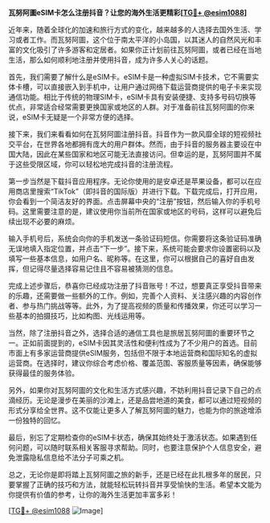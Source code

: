 **瓦努阿圖eSIM卡怎么注册抖音？让您的海外生活更精彩[[TG💪+ @esim1088](https://t.me/s/esim1088)]**

近年来，随着全球化的加速和旅行方式的变化，越来越多的人选择去国外生活、学习或者工作。而瓦努阿圖，这个位于南太平洋的小岛国，以其迷人的自然风光和丰富的文化吸引了许多游客和定居者。如果你正计划前往瓦努阿圖，或者已经在当地生活，那么如何顺利地注册并使用抖音，成为许多人关心的话题。

首先，我们需要了解什么是eSIM卡。eSIM卡是一种虚拟SIM卡技术，它不需要实体卡槽，可以直接嵌入到手机中，让用户通过网络下载运营商提供的电子卡来实现通信功能。相比于传统的物理SIM卡，eSIM卡具有安装便捷、支持多号码切换等优点，非常适合经常需要更换国家或地区的人群。对于准备前往瓦努阿圖的你来说，eSIM卡无疑是一个非常方便的选择。

接下来，我们来看看如何在瓦努阿圖注册抖音。抖音作为一款风靡全球的短视频社交平台，在世界各地都拥有庞大的用户群体。然而，由于抖音的服务器主要设在中国大陆，因此在某些国家和地区可能无法直接访问。但幸运的是，瓦努阿圖并不属于这些受限区域，你可以轻松地完成抖音的注册流程。

第一步当然是下载抖音应用程序。无论你使用的是安卓还是苹果设备，都可以在应用商店里搜索“TikTok”（即抖音的国际版）并进行下载。下载完成后，打开应用，你会看到一个简洁友好的界面。点击屏幕中央的“注册”按钮，然后输入你的手机号码。这里需要注意的是，建议使用你当前所在国家或地区的号码，这样可以避免后续出现不必要的麻烦。

输入手机号后，系统会向你的手机发送一条验证码短信。你需要将这条验证码准确无误地填入指定位置，并点击“下一步”。接下来，系统可能会要求你设置密码以及填写一些基本信息，如用户名、昵称等。在这里，你可以根据自己的喜好自由发挥，但记得尽量选择容易记住且不容易被猜测的信息。

完成上述步骤后，恭喜你已经成功注册了抖音账号！不过，想要真正享受抖音带来的乐趣，还需要做一些额外的工作。例如，完善个人资料、关注感兴趣的内容创作者、参与热门挑战等等。此外，为了提高视频的质量和传播效果，你还可以学习一些基本的拍摄技巧，比如构图、光线运用等。

当然，除了注册抖音之外，选择合适的通信工具也是旅居瓦努阿圖的重要环节之一。正如前面提到的，eSIM卡因其灵活性和便利性成为了不少用户的首选。目前市面上有多家运营商提供eSIM服务，包括但不限于本地运营商和国际知名的虚拟运营商。在选择时，建议你综合考虑价格、覆盖范围、客服质量等因素，确保能够获得最佳的服务体验。

另外，如果你对瓦努阿圖的文化和生活方式感兴趣，不妨利用抖音记录下自己的点滴经历。无论是漫步在美丽的沙滩上，还是品尝地道的美食，都可以通过短视频的形式分享给全世界。这不仅能让更多人了解瓦努阿圖的魅力，也能为你的旅途增添一份独特的回忆。

最后，别忘了定期检查你的eSIM卡状态，确保其始终处于激活状态。如果遇到任何问题，可以随时联系相关客服寻求帮助。同时，也要注意保护个人信息安全，避免泄露隐私信息给不法分子可乘之机。

总之，无论你是即将踏上瓦努阿圖之旅的新手，还是已经在此扎根多年的居民，只要掌握了正确的技巧和方法，就能轻松玩转抖音并享受愉快的生活。希望本文能为你提供有价值的参考，让你的海外生活更加丰富多彩！

[[TG💪+ @esim1088](https://t.me/s/esim1088) ![Image](https://i.postimg.cc/4NQfJmqS/Snipaste-2025-05-13-00-14-12.png)]